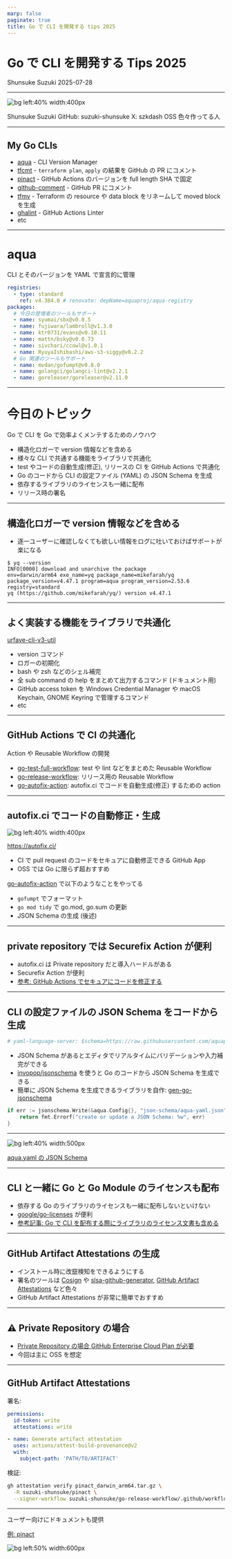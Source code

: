```yaml
---
marp: false
paginate: true
title: Go で CLI を開発する tips 2025
---
```


# Go で CLI を開発する Tips 2025

Shunsuke Suzuki
2025-07-28

<!--
それでは Go で CLI を開発する Tips 2025 というタイトルで発表させていただきます。よろしくお願いします。
-->

---

![bg left:40% width:400px](https://github.com/suzuki-shunsuke.png)

Shunsuke Suzuki
GitHub: suzuki-shunsuke
X: szkdash
OSS 色々作ってる人

<!--
最初に自己紹介ですが、私 趣味で様々な OSS を作っている、鈴木と申します。
-->

---

## My Go CLIs

- [aqua](https://aquaproj.github.io/) - CLI Version Manager
- [tfcmt](https://github.com/suzuki-shunsuke/tfcmt) - `terraform plan`, `apply` の結果を GitHub の PR にコメント
- [pinact](https://github.com/suzuki-shunsuke/pinact) - GitHub Actions のバージョンを full length SHA で固定
- [github-comment](https://github.com/suzuki-shunsuke/github-comment) - GitHub PR にコメント
- [tfmv](https://github.com/suzuki-shunsuke/tfmv) - Terraform の resource や data block をリネームして moved block を生成
- [ghalint](https://github.com/suzuki-shunsuke/ghalint) - GitHub Actions Linter
- etc

<!--
aqua や tfcmt, pinact など様々な CLI を Go で開発しています。
-->

---

# aqua

CLI とそのバージョンを YAML で宣言的に管理

```yaml
registries:
  - type: standard
    ref: v4.384.0 # renovate: depName=aquaproj/aqua-registry
packages:
  # 今日の登壇者のツールもサポート
  - name: syumai/sbx@v0.0.5
  - name: fujiwara/lambroll@v1.3.0
  - name: ktr0731/evans@v0.10.11
  - name: mattn/bsky@v0.0.73
  - name: sivchari/ccowl@v1.0.1
  - name: RyuyaIshibashi/aws-s3-siggy@v0.2.2
  # Go 関連のツールもサポート
  - name: mvdan/gofumpt@v0.8.0
  - name: golangci/golangci-lint@v2.2.1
  - name: goreleaser/goreleaser@v2.11.0
```

<!--
CLI Version Manager の aqua を使うと CLI とそのバージョンを YAML で宣言的に管理することができます。
今日の登壇者の方々のツールもサポートしていますし、 Go 関連のツールもサポートしているので Go で開発するうえでも便利です。
-->

---

# 今日のトピック

Go で CLI を Go で効率よくメンテするためのノウハウ

- 構造化ロガーで version 情報などを含める
- 様々な CLI で共通する機能をライブラリで共通化
- test やコードの自動生成(修正), リリースの CI を GitHub Actions で共通化
- Go のコードから CLI の設定ファイル (YAML) の JSON Schema を生成
- 依存するライブラリのライセンスも一緒に配布
- リリース時の署名

<!--
本日はこれまで自分が様々なツールを Go で開発する中で培ってきたノウハウを共有したいと思います。

様々な Go CLI のメンテするためのテクニック

- コードの共通化
  - 共有ライブラリの開発
  - GitHub Actions の action, reusable workflow の開発
- autofix.ci による自動修正
- CLI の設定ファイルの JSON Schema の自動生成
- Go や Go Module のライセンスの同梱
- リリース時の署名
-->

---

## 構造化ロガーで version 情報などを含める

- 逐一ユーザーに確認しなくても欲しい情報をログに吐いておけばサポートが楽になる

```console
$ yq --version
INFO[0000] download and unarchive the package            env=darwin/arm64 exe_name=yq package_name=mikefarah/yq package_version=v4.47.1 program=aqua program_version=2.53.6 registry=standard
yq (https://github.com/mikefarah/yq/) version v4.47.1
```

<!--
構造化ロガーを使ってログを出力し、ツールのバージョン情報などを含めると逐一ユーザーにバージョンを確認したりする必要がなくなり、サポートが楽になります。
-->

---

## よく実装する機能をライブラリで共通化

[urfave-cli-v3-util](https://github.com/suzuki-shunsuke/urfave-cli-v3-util)

- version コマンド
- ロガーの初期化
- bash や zsh などのシェル補完
- 全 sub command の help をまとめて出力するコマンド (ドキュメント用)
- GitHub access token を Windows Credential Manager や macOS Keychain, GNOME Keyring で管理するコマンド
- etc

<!--
次によく実装する機能はライブラリのような形で再利用できるようにしましょう。
再利用できるようにすることで継続的に品質を改善できます。
自分は様々な CLI を開発しているので、多くの CLI で共通して必要になる機能・設定はライブラリとして共通化しています。
例えば version command や logger の初期化、 shell completion, GitHub access token を secret manager で管理する機能などを共通化し、簡単に実装できるようにしています。
OSS ではありますが、自分用という感じに割り切って作っています。
-->

---

## GitHub Actions で CI の共通化

Action や Reusable Workflow の開発

- [go-test-full-workflow](https://github.com/suzuki-shunsuke/go-test-full-workflow): test や lint などをまとめた Reusable Workflow
- [go-release-workflow](https://github.com/suzuki-shunsuke/go-release-workflow): リリース用の Reusable Workflow
- [go-autofix-action](https://github.com/suzuki-shunsuke/go-autofix-action): autofix.ci でコードを自動生成(修正) するための action

<!--
CI に関しても GitHub Actions の reusable workflow や action を使って共通化し、簡単に実装できるようにしています。
-->

---

## autofix.ci でコードの自動修正・生成

![bg left:40% width:400px](https://autofix.ci/logo/logo.png)

https://autofix.ci/

- CI で pull request のコードをセキュアに自動修正できる GitHub App
- OSS では Go に限らず超おすすめ

[go-autofix-action](https://github.com/suzuki-shunsuke/go-autofix-action) で以下のようなことをやってる

- `gofumpt` でフォーマット
- `go mod tidy` で go.mod, go.sum の更新
- JSON Schema の生成 (後述)

<!--
autofix.ci を使うと fork からの PR であっても CI でセキュアにコードを修正できます。
自分の場合 gofumpt で自動フォーマットしたり、 go mod tidy で go.mod や go.sum を自動更新したり JSON Schema を自動生成したりしています。
-->

---

## private repository では Securefix Action が便利

- autofix.ci は Private repository だと導入ハードルがある
- Securefix Action が便利
- [参考: GitHub Actions でセキュアにコードを修正する](https://zenn.dev/shunsuke_suzuki/articles/securefix-action)

<!--
autofix.ci は Private repository だと金銭面や会社のポリシー的に多少導入ハードルがあると思います。
Securefix Action という自分が開発する OSS を使うと Private Repository でも autofix.ci 同様セキュアにコードを修正できます。
-->

---

## CLI の設定ファイルの JSON Schema をコードから生成

```yaml
# yaml-language-server: $schema=https://raw.githubusercontent.com/aquaproj/aqua/main/json-schema/aqua-yaml.json
```

- JSON Schema があるとエディタでリアルタイムにバリデーションや入力補完ができる
- [invopop/jsonschema](https://github.com/invopop/jsonschema) を使うと Go のコードから JSON Schema を生成できる
- 簡単に JSON Schema を生成できるライブラリを自作: [gen-go-jsonschema](https://github.com/suzuki-shunsuke/gen-go-jsonschema)

```go
if err := jsonschema.Write(&aqua.Config{}, "json-schema/aqua-yaml.json"); err != nil {
	return fmt.Errorf("create or update a JSON Schema: %w", err)
}
```

<!--
自分の CLI では設定ファイルに YAML を使うことが多いため、 JSON Schema を提供しています。
JSON Schema を使うことで設定ファイルのバリデーションができますし、 VSCode などのエディタではリアルタイムのバリデーションや入力補完が可能になります。
サードパーティのライブラリを使って Go のコードから JSON Schema を生成しています。
このライブラリをラップして 3 行で JSON Schema を生成するための薄いライブラリを自作しています。
-->

---

![bg left:40% width:500px](https://storage.googleapis.com/zenn-user-upload/54fba6db6fa4-20250709.png)

[aqua.yaml の JSON Schema](https://github.com/aquaproj/aqua/blob/main/json-schema/aqua-yaml.json)

<!--
これは aqua の設定ファイルの JSON Schema ですが、このように JSON Schema を生成してリポジトリにコミットしています。
-->

---

## CLI と一緒に Go と Go Module のライセンスも配布

- 依存する Go のライブラリのライセンスも一緒に配布しないといけない
- [google/go-licenses](https://github.com/google/go-licenses) が便利
- [参考記事: Go で CLI を配布する際にライブラリのライセンス文書も含める](https://zenn.dev/shunsuke_suzuki/articles/go-oss-licenses)

<!--
これはライブラリのライセンスにもよりますが、 Go でビルドしたバイナリを公開する場合、原則として依存する Go のライブラリのライセンスも配布しないといけません。
go-licenses というツールを使ってライセンスを生成し、バイナリと一緒に tarball や zip にして配布することでライセンス上の義務を果たすことができます。
詳細はブログに書いたのでそちらを参照してください。
-->

---

## GitHub Artifact Attestations の生成

- インストール時に改竄検知をできるようにする
- 署名のツールは [Cosign](https://github.com/sigstore/cosign) や [slsa-github-generator](https://github.com/slsa-framework/slsa-github-generator), [GitHub Artifact Attestations](https://docs.github.com/en/actions/how-tos/security-for-github-actions/using-artifact-attestations/using-artifact-attestations-to-establish-provenance-for-builds) など色々
- GitHub Artifact Attestations が非常に簡単でおすすめ

<!--
最後に、 Go CLI をリリースする際に GitHub Artiafct Attestations を生成しましょう。
インストール時に Attestation を検証することで、改竄を検証つすることができ、よりセキュアにインストールすることができます。
Cosign や slsa-github-generator など他にも色々ありますが、まずは GitHub Artifact Attestations が簡単なのでおすすめです。
-->

---

## :warning: Private Repository の場合

- [Private Repository の場合 GitHub Enterprise Cloud Plan が必要](https://docs.github.com/en/actions/how-tos/secure-your-work/use-artifact-attestations/use-artifact-attestations)
- 今回は主に OSS を想定

<!--
ただし、 Private repository だと GitHub Enterprise Cloud Plan が必要らしいです。
今回は主に OSS を想定しています。
-->

---

## GitHub Artifact Attestations

署名:

```yaml
permissions:
  id-token: write
  attestations: write
```

```yaml
- name: Generate artifact attestation
  uses: actions/attest-build-provenance@v2
  with:
    subject-path: 'PATH/TO/ARTIFACT'
```

検証:

```sh
gh attestation verify pinact_darwin_arm64.tar.gz \
  -R suzuki-shunsuke/pinact \
  --signer-workflow suzuki-shunsuke/go-release-workflow/.github/workflows/release.yaml
```

<!--
公式の action を実行するだけで attestation を生成することができ、 attestation の検証も GitHub CLI を使って簡単にできます。
-->

---

ユーザー向けにドキュメントも提供

[例: pinact](https://github.com/suzuki-shunsuke/pinact/blob/e49c91685b3d9dcb804ad52b57743f735f0fe3dd/INSTALL.md#verify-downloaded-assets-from-github-releases)

![bg left:50% width:600px](https://storage.googleapis.com/zenn-user-upload/8bc65675d930-20250709.png)

<!--
ただ attestation 生成してもユーザーに気づいて使ってもらわないと意味がないのでドキュメントにも記載するようにしています。
-->
